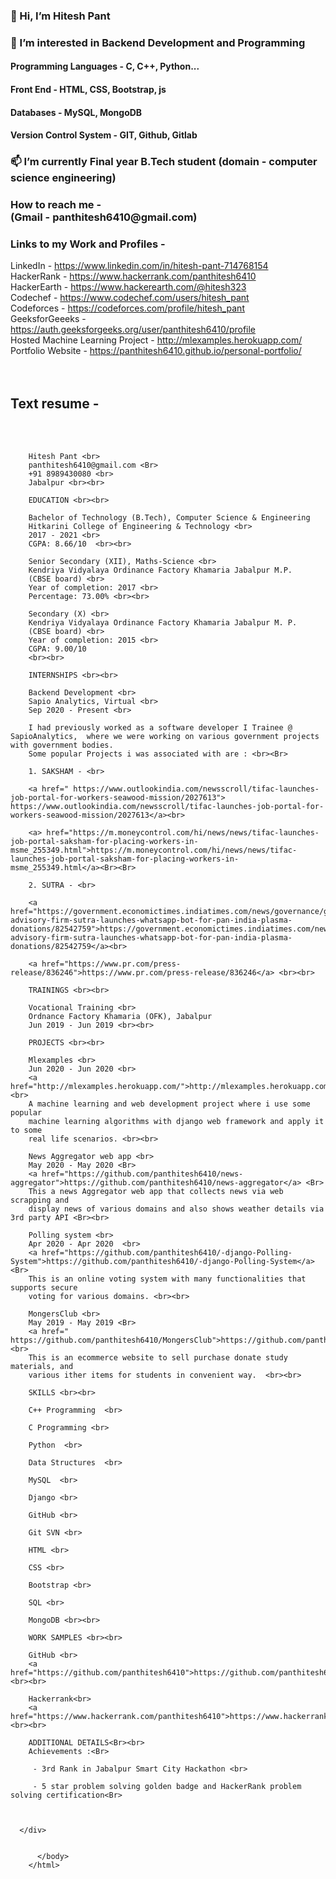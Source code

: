 <html>
  <body>
    <h3>👋 Hi, I’m Hitesh Pant</h3>
    <h3>👀 I’m interested in Backend Development and Programming</h3>
    <h4>Programming Languages - C, C++, Python...</h4>
    <h4>Front End - HTML, CSS, Bootstrap, js</h4>
    <h4>Databases - MySQL, MongoDB</h4>
    <h4>Version Control System - GIT, Github, Gitlab</h4>
    <h3>📫 I’m currently Final year B.Tech student (domain - computer science engineering)</h3>
    <h3>How to reach me - <br><b>(Gmail - panthitesh6410@gmail.com)</b></h3>
    <h3>Links to my Work and Profiles - </h3>
    LinkedIn - <a href="https://www.linkedin.com/in/hitesh-pant-714768154">https://www.linkedin.com/in/hitesh-pant-714768154</a> <br>
    HackerRank - <a href="https://www.hackerrank.com/panthitesh6410">https://www.hackerrank.com/panthitesh6410</a>  <br>
    HackerEarth - <a href="https://www.hackerearth.com/@hitesh323">https://www.hackerearth.com/@hitesh323</a>  <br>
    Codechef - <a href="https://www.codechef.com/users/hitesh_pant">https://www.codechef.com/users/hitesh_pant</a>  <br>
    Codeforces - <a href="https://codeforces.com/profile/hitesh_pant">https://codeforces.com/profile/hitesh_pant</a>  <br>
    GeeksforGeeeks - <a href="https://auth.geeksforgeeks.org/user/panthitesh6410/profile">https://auth.geeksforgeeks.org/user/panthitesh6410/profile</a>  <br>
    Hosted Machine Learning Project - <a href="http://mlexamples.herokuapp.com/">http://mlexamples.herokuapp.com/</a>  <br>
    Portfolio Website - <a href="https://panthitesh6410.github.io/personal-portfolio/">https://panthitesh6410.github.io/personal-portfolio/</a>  <br>
    <br><br>
    <div>
    <h2>Text resume -</h2> <br><br>

        Hitesh Pant <br>
        panthitesh6410@gmail.com <Br>
        +91 8989430080 <br>
        Jabalpur <br><br>

        EDUCATION <br><br>

        Bachelor of Technology (B.Tech), Computer Science & Engineering
        Hitkarini College of Engineering & Technology <br>
        2017 - 2021 <br>
        CGPA: 8.66/10  <br><br>

        Senior Secondary (XII), Maths-Science <br>
        Kendriya Vidyalaya Ordinance Factory Khamaria Jabalpur M.P.
        (CBSE board) <br>
        Year of completion: 2017 <br>
        Percentage: 73.00% <br><br>

        Secondary (X) <br>
        Kendriya Vidyalaya Ordinance Factory Khamaria Jabalpur M. P.
        (CBSE board) <br>
        Year of completion: 2015 <br>
        CGPA: 9.00/10
        <br><br>
        
        INTERNSHIPS <br><br>

        Backend Development <br>
        Sapio Analytics, Virtual <br>
        Sep 2020 - Present <br>

        I had previously worked as a software developer I Trainee @ SapioAnalytics,  where we were working on various government projects with government bodies.
        Some popular Projects i was associated with are : <br><Br>

        1. SAKSHAM - <br>

        <a href=" https://www.outlookindia.com/newsscroll/tifac-launches-job-portal-for-workers-seawood-mission/2027613"> https://www.outlookindia.com/newsscroll/tifac-launches-job-portal-for-workers-seawood-mission/2027613</a><br>

        <a> href="https://m.moneycontrol.com/hi/news/news/tifac-launches-job-portal-saksham-for-placing-workers-in-msme_255349.html">https://m.moneycontrol.com/hi/news/news/tifac-launches-job-portal-saksham-for-placing-workers-in-msme_255349.html</a><Br><Br>

        2. SUTRA - <br>

        <a href="https://government.economictimes.indiatimes.com/news/governance/government-advisory-firm-sutra-launches-whatsapp-bot-for-pan-india-plasma-donations/82542759">https://government.economictimes.indiatimes.com/news/governance/government-advisory-firm-sutra-launches-whatsapp-bot-for-pan-india-plasma-donations/82542759</a><br>
        
        <a href="https://www.pr.com/press-release/836246">https://www.pr.com/press-release/836246</a> <br><br>

        TRAININGS <br><br>

        Vocational Training <br>
        Ordnance Factory Khamaria (OFK), Jabalpur
        Jun 2019 - Jun 2019 <br><br>

        PROJECTS <br><br>

        Mlexamples <br>
        Jun 2020 - Jun 2020 <br>
        <a href="http://mlexamples.herokuapp.com/">http://mlexamples.herokuapp.com/</a> <br>
        A machine learning and web development project where i use some popular
        machine learning algorithms with django web framework and apply it to some
        real life scenarios. <br><br>

        News Aggregator web app <br>
        May 2020 - May 2020 <Br>
        <a href="https://github.com/panthitesh6410/news-aggregator">https://github.com/panthitesh6410/news-aggregator</a> <Br>
        This a news Aggregator web app that collects news via web scrapping and
        display news of various domains and also shows weather details via 3rd party API <Br><br>

        Polling system <br>
        Apr 2020 - Apr 2020  <br>
        <a href="https://github.com/panthitesh6410/-django-Polling-System">https://github.com/panthitesh6410/-django-Polling-System</a> <Br>
        This is an online voting system with many functionalities that supports secure
        voting for various domains. <br><br>

        MongersClub <br>
        May 2019 - May 2019 <Br>
        <a href=" https://github.com/panthitesh6410/MongersClub">https://github.com/panthitesh6410/MongersClub</a> <br>
        This is an ecommerce website to sell purchase donate study materials, and 
        various ither items for students in convenient way.  <br><br>

        SKILLS <br><br>

        C++ Programming  <br>

        C Programming <br>

        Python  <br>

        Data Structures  <br>

        MySQL  <br>

        Django <br>

        GitHub <br>

        Git SVN <br>

        HTML <br>

        CSS <br>

        Bootstrap <br>

        SQL <br>

        MongoDB <br><br>

        WORK SAMPLES <br><br>

        GitHub <br>
        <a href="https://github.com/panthitesh6410">https://github.com/panthitesh6410</a><br><br>

        Hackerrank<br>
        <a href="https://www.hackerrank.com/panthitesh6410">https://www.hackerrank.com/panthitesh6410</a><br><br>

        ADDITIONAL DETAILS<Br><br>
        Achievements :<Br>

         - 3rd Rank in Jabalpur Smart City Hackathon <br>

         - 5 star problem solving golden badge and HackerRank problem solving certification<Br>


      
      </div>
      
      
          </body>
        </html>
